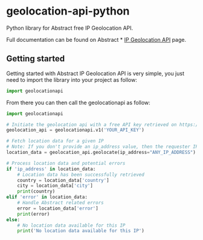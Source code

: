 # geolocation-api-python
Python library for Abstract free IP Geolocation API.

Full documentation can be found on Abstract * [IP Geolocation API](https://www.abstractapi.com/ip-geolocation-api) page.

## Getting started

Getting started with Abstract IP Geolocation API is very simple, you just need to import the library into your project as follow:

```python
import geolocationapi
```

From there you can then call the geolocationapi as follow:

```python
import geolocationapi

# Initiate the geolocation api with a free API key retrieved on https://www.abstractapi.com/ip-geolocation-api
geolocation_api = geolocationapi.v1('YOUR_API_KEY')

# Fetch location data for a given IP
# Note: If you don't provide an ip_address value, then the requester IP will be used
location_data = geolocation_api.geolocate(ip_address="ANY_IP_ADDRESS")

# Process location data and potential errors
if 'ip_address' in location_data:
    # Location data has been successfully retrieved
    country = location_data['country']
    city = location_data['city']
    print(country)
elif 'error' in location_data:
    # Handle Abstract related errors
    error = location_data['error']
    print(error)
else:
    # No location data available for this IP
    print('No location data available for this IP')
```